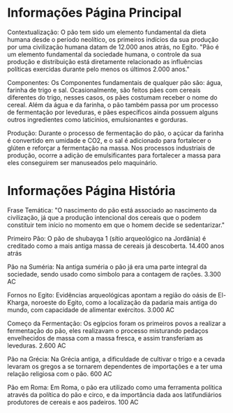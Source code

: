 # Informações Página Principal
Contextualização:
  O pão tem sido um elemento fundamental da dieta humana desde o período neolítico, os primeiros indícios da sua produção por uma civilização humana datam de 12.000 anos atrás, no Egito. "Pão é um elemento fundamental da sociedade humana, o controle da sua produção e distribuição está diretamente relacionado as influências políticas exercidas durante pelo menos os últimos 2.000 anos."

Componentes:
  Os Componentes fundamentais de qualquer pão são: água, farinha de trigo e sal. Ocasionalmente, são feitos pães com cereais diferentes do trigo, nesses casos, os pães costumam receber o nome do cereal. Além da água e da farinha, o pão também passa por um processo de fermentação por leveduras, e pães específicos ainda possuem alguns outros ingredientes como laticínios, emulsionantes e gorduras. 

Produção:
  Durante o processo de fermentação do pão, o açúcar da farinha é convertido em umidade e CO2, e o sal é adicionado para fortalecer o glúten e reforçar a fermentação na massa. Nos processos industriais de produção, ocorre a adição de emulsificantes para fortalecer a massa para eles conseguirem ser manuseados pelo maquinário.

# Informações Página História
Frase Temática:
  "O nascimento do pão está associado ao nascimento da civilização, já que a produção intencional dos cereais que o podem constituir tem início no momento em que o homem decide se sedentarizar."
  
Primeiro Pão:
  O pão de shubayqa 1 (sítio arqueológico na Jordânia) é creditado como a mais antiga massa de cereais já descoberta. 14.400 anos atrás

Pão na Suméria:
  Na antiga suméria o pão já era uma parte integral da sociedade, sendo usado como simbolo para a contagem de rações. 3.300 AC

Fornos no Egito:
  Evidências arqueológicas apontam a região do oásis de El-Kharga, noroeste do Egito, como a localização da padaria mais antiga do mundo, com capacidade de alimentar exércitos. 3.000 AC

Começo da Fermentação:
  Os egípcios foram os primeiros povos a realizar a fermentação do pão, eles realizavam o processo misturando pedaços envelhecidos de massa com a massa fresca, e assim transferiam as leveduras. 2.600 AC

Pão na Grécia:
  Na Grécia antiga, a dificuldade de cultivar o trigo e a cevada levaram os gregos a se tornarem dependentes de importações e a ter uma relação religiosa com o pão. 600 AC

Pão em Roma:
  Em Roma, o pão era utilizado como uma ferramenta política através da política do pão e circo, e da importância dada aos latifundiários produtores de cereais e aos padeiros. 100 AC
